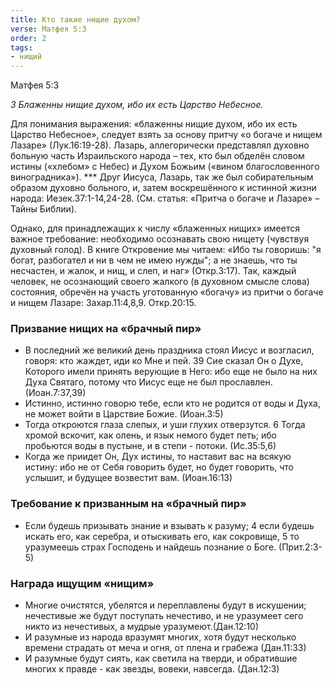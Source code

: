 ```yaml
---
title: Кто такие нищие духом?
verse: Матфея 5:3
order: 2
tags: 
- нищий
---
```


Матфея 5:3

*3 Блаженны нищие духом, ибо их есть Царство Небесное.*

Для понимания выражения: «блаженны нищие духом, ибо их есть Царство Небесное»,  следует взять за основу притчу «о богаче и нищем Лазаре» (Лук.16:19-28). Лазарь, аллегорически представлял духовно больную часть Израильского народа – тех, кто был обделён словом истины («хлебом» с Небес) и Духом Божьим («вином благословенного виноградника»).  *** Друг Иисуса, Лазарь, так же был собирательным образом духовно больного, и, затем воскрешённого к истинной жизни народа: Иезек.37:1-14,24-28. (См. статья: «Притча о богаче и Лазаре» – Тайны Библии). 

Однако, для принадлежащих к числу «блаженных нищих» имеется важное требование: необходимо осознавать свою нищету (чувствуя духовный голод). В книге Откровение мы читаем: «Ибо ты говоришь: "я богат, разбогател и ни в чем не имею нужды"; а не знаешь, что ты несчастен, и жалок, и нищ, и слеп, и наг» (Откр.3:17). Так, каждый человек, не осознающий своего жалкого (в духовном смысле слова) состояния, обречён на участь уготованную «богачу» из притчи о богаче и нищем Лазаре:  Захар.11:4,8,9. Откр.20:15. 

### Призвание нищих на «брачный пир»

- В последний же великий день праздника стоял Иисус и возгласил, говоря: кто жаждет, иди ко Мне и пей. 39 Сие сказал Он о Духе, Которого имели принять верующие в Него: ибо еще не было на них Духа Святаго, потому что Иисус еще не был прославлен. (Иоан.7:37,39)
- Истинно, истинно говорю тебе, если кто не родится от воды и Духа, не может войти в Царствие Божие. (Иоан.3:5)
- Тогда откроются глаза слепых, и уши глухих отверзутся. 6 Тогда хромой вскочит, как олень, и язык немого будет петь; ибо пробьются воды в пустыне, и в степи - потоки. (Ис.35:5,6)
- Когда же приидет Он, Дух истины, то наставит вас на всякую истину: ибо не от Себя говорить будет, но будет говорить, что услышит, и будущее возвестит вам. (Иоан.16:13)

### Требование к призванным на «брачный пир»

- Если будешь призывать знание и взывать к разуму; 4 если будешь искать его, как серебра, и отыскивать его, как сокровище, 5 то уразумеешь страх Господень и найдешь познание о Боге. (Прит.2:3-5)

### Награда ищущим «нищим»

- Многие очистятся, убелятся и переплавлены будут в искушении; нечестивые же будут поступать нечестиво, и не уразумеет сего никто из нечестивых, а мудрые уразумеют.(Дан.12:10)
- И разумные из народа вразумят многих, хотя будут несколько времени страдать от меча и огня, от плена и грабежа (Дан.11:33)
- И разумные будут сиять, как светила на тверди, и обратившие многих к правде - как звезды, вовеки, навсегда. (Дан.12:3)
 